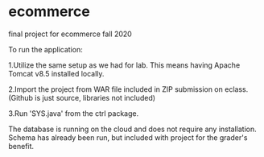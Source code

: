 # ecommerce
final project for ecommerce fall 2020

To run the application:

1.Utilize the same setup as we had for lab. This means having Apache Tomcat v8.5 installed locally.

2.Import the project from WAR file included in ZIP submission on eclass. (Github is just source, libraries not included)

3.Run 'SYS.java' from the ctrl package.


The database is running on the cloud and does not require any installation. Schema has already been run, but included with project for the grader's benefit.
